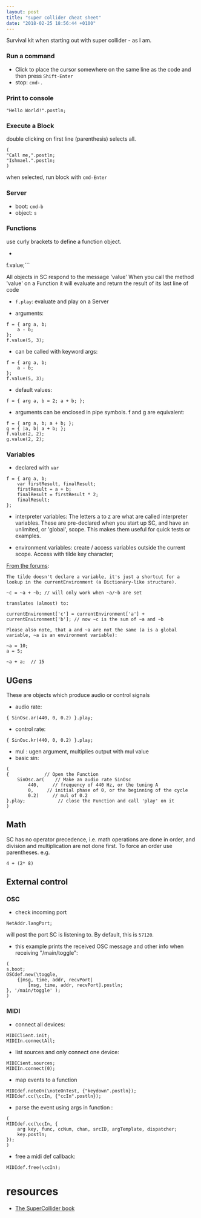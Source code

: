 ```yaml
---
layout: post
title: "super collider cheat sheet"
date: "2018-02-25 18:56:44 +0100"
---
```


Survival kit when starting out with super collider - as I am.

### Run a command
- Click to place the cursor somewhere on the same line as the code and then press ```Shift-Enter```
- stop: ```cmd-.```

### Print to console
```
"Hello World!".postln;
```

### Execute a Block
double clicking on first line (parenthesis) selects all.
```
(
"Call me,".postln;
"Ishmael.".postln;
)
```
when selected, run block with ```cmd-Enter```

### Server
- boot: ```cmd-b```
- object: ```s```

### Functions
use curly brackets to define a function object.
- ```f = { "Function evaluated".postln; };
f.value;```

All objects in SC respond to the message 'value'
 When you call the method 'value' on a Function it will evaluate and return the result of its last line of code

- ```f.play```: evaluate and play on a Server

- arguments:
```
f = { arg a, b;
    a - b;
};
f.value(5, 3);
```

- can be called with keyword args:
```
f = { arg a, b;
    a - b;
};
f.value(5, 3);
```
- default values:
```
f = { arg a, b = 2; a + b; };
```

- arguments can be enclosed in pipe symbols. f and g are equivalent:
```
f = { arg a, b; a + b; };
g = { |a, b| a + b; };
f.value(2, 2);
g.value(2, 2);
```

### Variables
- declared with ```var```
```
f = { arg a, b;
    var firstResult, finalResult;
    firstResult = a + b;
    finalResult = firstResult * 2;
    finalResult;
};
```
- interpreter variables: The letters a to z are what are called interpreter variables. These are pre-declared when you start up SC, and have an unlimited, or 'global', scope. This makes them useful for quick tests or examples.

- environment variables: create / access variables outside the current scope. Access with tilde key character;

[From the forums](http://new-supercollider-mailing-lists-forums-use-these.2681727.n2.nabble.com/global-variables-td7421932.html):

```
The tilde doesn't declare a variable, it's just a shortcut for a lookup in the currentEnvironment (a Dictionary-like structure).

~c = ~a + ~b; // will only work when ~a/~b are set

translates (almost) to:

currentEnvironment['c'] = currentEnvironment['a'] + currentEnvironment['b']; // now ~c is the sum of ~a and ~b

Please also note, that a and ~a are not the same (a is a global variable, ~a is an environment variable):

~a = 10;
a = 5;

~a + a;  // 15
```

## UGens
These are objects which produce audio or control signals
- audio rate:
```
{ SinOsc.ar(440, 0, 0.2) }.play;
```
- control rate:
```
{ SinOsc.kr(440, 0, 0.2) }.play;
```
- mul : ugen argument, multiplies output with mul value
- basic sin:
```
(
{             // Open the Function
    SinOsc.ar(    // Make an audio rate SinOsc
        440,     // frequency of 440 Hz, or the tuning A
        0,     // initial phase of 0, or the beginning of the cycle
        0.2)     // mul of 0.2
}.play;            // close the Function and call 'play' on it
)
```

## Math
SC has no operator precedence, i.e. math operations are done in order, and division and multiplication are not done first. To force an order use parentheses. e.g.
```
4 + (2* 8)
```

## External control

### OSC
- check incoming port
```
NetAddr.langPort;
```
will post the port SC is listening to. By default, this is ```57120```.

- this example prints the received OSC message and other info when receiving "/main/toggle":
```
(
s.boot;
OSCdef.new(\toggle,
	{|msg, time, addr, recvPort|
		[msg, time, addr, recvPort].postln;
}, '/main/toggle' );
)
```
### MIDI

- connect all devices:
```
MIDIClient.init;
MIDIIn.connectAll;
```
- list sources and only connect one device:
```
MIDICient.sources;
MIDIIn.connect(0);
```
- map events to a function

```
MIDIdef.noteOn(\noteOnTest, {"keydown".postln});
MIDIdef.cc(\ccIn, {"ccIn".postln});
```

- parse the event using args in function :

```
(
MIDIdef.cc(\ccIn, {
	arg key, func, ccNum, chan, srcID, argTemplate, dispatcher;
	key.postln;
});
)
```

- free a midi def callback:
```
MIDIdef.free(\ccIn);
```




# resources
- [The SuperCollider book](http://supercolliderbook.net/)
